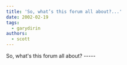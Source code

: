 ```yaml
---
title: 'So, what’s this forum all about?...'
date: 2002-02-19
tags:
  - garydirin
authors:
  - scott
---
```


So, what's this forum all about? -----
